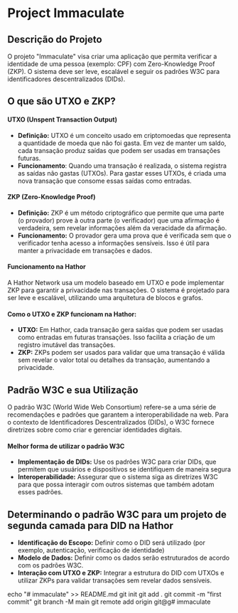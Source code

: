 # Project Immaculate

## Descrição do Projeto

O projeto "Immaculate" visa criar uma aplicação que permita verificar a identidade de uma pessoa (exemplo: CPF) com Zero-Knowledge Proof (ZKP). O sistema deve ser leve, escalável e seguir os padrões W3C para identificadores descentralizados (DIDs).

## O que são UTXO e ZKP?
#### UTXO (Unspent Transaction Output)

 - **Definição:** UTXO é um conceito usado em criptomoedas que representa a quantidade de moeda que não foi gasta. Em vez de manter um saldo, cada transação produz saídas que podem ser usadas em transações futuras.
 - **Funcionamento**: Quando uma transação é realizada, o sistema registra as saídas não gastas (UTXOs). Para gastar esses UTXOs, é criada uma nova transação que consome essas saídas como entradas.

#### ZKP (Zero-Knowledge Proof)

 - **Definição:** ZKP é um método criptográfico que permite que uma parte (o provador) prove à outra parte (o verificador) que uma afirmação é verdadeira, sem revelar informações além da veracidade da afirmação.
 - **Funcionamento:** O provador gera uma prova que é verificada sem que o verificador tenha acesso a informações sensíveis. Isso é útil para manter a privacidade em transações e dados.

#### Funcionamento na Hathor

A Hathor Network usa um modelo baseado em UTXO e pode implementar ZKP para garantir a privacidade nas transações. O sistema é projetado para ser leve e escalável, utilizando uma arquitetura de blocos e grafos.

#### Como o UTXO e ZKP funcionam na Hathor:

 - **UTXO:** Em Hathor, cada transação gera saídas que podem ser usadas como entradas em futuras transações. Isso facilita a criação de um registro imutável das transações.
 - **ZKP:** ZKPs podem ser usados para validar que uma transação é válida sem revelar o valor total ou detalhes da transação, aumentando a privacidade.

## Padrão W3C e sua Utilização

O padrão W3C (World Wide Web Consortium) refere-se a uma série de recomendações e padrões que garantem a interoperabilidade na web. Para o contexto de Identificadores Descentralizados (DIDs), o W3C fornece diretrizes sobre como criar e gerenciar identidades digitais.

#### Melhor forma de utilizar o padrão W3C

 - **Implementação de DIDs:** Use os padrões W3C para criar DIDs, que permitem que usuários e dispositivos se identifiquem de maneira segura
 - **Interoperabilidade:** Assegurar que o sistema siga as diretrizes W3C para que possa interagir com outros sistemas que também adotam esses padrões.

## Determinando o padrão W3C para um projeto de segunda camada para DID na Hathor

 - **Identificação do Escopo:** Definir como o DID será utilizado (por exemplo, autenticação, verificação de identidade)
 - **Modelo de Dados:** Definir como os dados serão estruturados de acordo com os padrões W3C.
 - **Interação com UTXO e ZKP:** Integrar a estrutura do DID com UTXOs e utilizar ZKPs para validar transações sem revelar dados sensíveis.


echo "# immaculate" >> README.md
git init
git add .
git commit -m "first commit"
git branch -M main
git remote add origin git@g# immaculate
